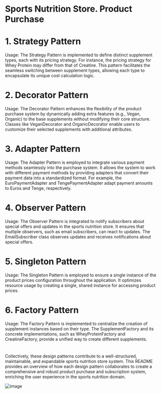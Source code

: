 # Sports Nutrition Store. Product Purchase

# 1. Strategy Pattern
Usage: The Strategy Pattern is implemented to define distinct supplement types, each with its pricing strategy. For instance, the pricing strategy for Whey Protein may differ from that of Creatine. This pattern facilitates the seamless switching between supplement types, allowing each type to encapsulate its unique cost calculation logic.
# 2. Decorator Pattern
Usage: The Decorator Pattern enhances the flexibility of the product purchase system by dynamically adding extra features (e.g., Vegan, Organic) to the base supplements without modifying their core structure. Classes like VeganDecorator and OrganicDecorator enable users to customize their selected supplements with additional attributes.
# 3. Adapter Pattern
Usage: The Adapter Pattern is employed to integrate various payment methods seamlessly into the purchase system. It allows the system to work with different payment methods by providing adapters that convert their payment data into a standardized format. For example, the EuroPaymentAdapter and TengePaymentAdapter adapt payment amounts to Euros and Tenge, respectively.
# 4. Observer Pattern
Usage: The Observer Pattern is integrated to notify subscribers about special offers and updates in the sports nutrition store. It ensures that multiple observers, such as email subscribers, can react to updates. The EmailSubscriber class observes updates and receives notifications about special offers.
# 5. Singleton Pattern
Usage: The Singleton Pattern is employed to ensure a single instance of the product prices configuration throughout the application. It optimizes resource usage by creating a single, shared instance for accessing product prices.
# 6. Factory Pattern
Usage: The Factory Pattern is implemented to centralize the creation of supplement instances based on their type. The SupplementFactory and its concrete implementations, such as WheyProteinFactory and CreatineFactory, provide a unified way to create different supplements.
# 
Collectively, these design patterns contribute to a well-structured, maintainable, and expandable sports nutrition store system. This README provides an overview of how each design pattern collaborates to create a comprehensive and robust product purchase and subscription system, enriching the user experience in the sports nutrition domain.

![image](https://github.com/ins0titud3/Final-SPD/assets/113097957/a37af60f-9ecb-4406-a92a-ca7c379a9ecf)
